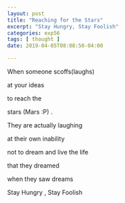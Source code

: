 ```yaml
---
layout: post
title: "Reaching for the Stars"
excerpt: "Stay Hungry, Stay Foolish"
categories: exp56
tags: [ thought ]
date: 2019-04-05T08:08:50-04:00

---
```

When someone scoffs(laughs)

 at your ideas

 to reach the

 stars (Mars :P) .


They are actually laughing

at their own inability

not to dream and live the life

that they dreamed

when they saw dreams

Stay Hungry , Stay Foolish
